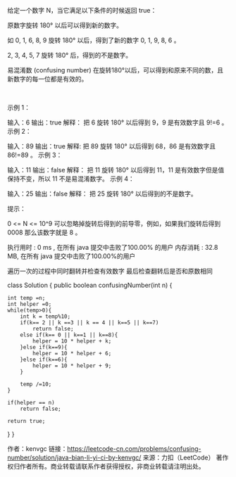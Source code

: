 给定一个数字 N，当它满足以下条件的时候返回 true：

原数字旋转 180° 以后可以得到新的数字。

如 0, 1, 6, 8, 9 旋转 180° 以后，得到了新的数字 0, 1, 9, 8, 6 。

2, 3, 4, 5, 7 旋转 180° 后，得到的不是数字。

易混淆数 (confusing number) 在旋转180°以后，可以得到和原来不同的数，且新数字的每一位都是有效的。

 

示例 1：



输入：6
输出：true
解释： 
把 6 旋转 180° 以后得到 9，9 是有效数字且 9!=6 。
示例 2：



输入：89
输出：true
解释: 
把 89 旋转 180° 以后得到 68，86 是有效数字且 86!=89 。
示例 3：



输入：11
输出：false
解释：
把 11 旋转 180° 以后得到 11，11 是有效数字但是值保持不变，所以 11 不是易混淆数字。 
示例 4：



输入：25
输出：false
解释：
把 25 旋转 180° 以后得到的不是数字。
 

提示：

0 <= N <= 10^9
可以忽略掉旋转后得到的前导零，例如，如果我们旋转后得到 0008 那么该数字就是 8 。


执行用时 : 0 ms , 在所有 java 提交中击败了100.00% 的用户
内存消耗 : 32.8 MB, 在所有 java 提交中击败了100.00%的用户

遍历一次的过程中同时翻转并检查有效数字
最后检查翻转后是否和原数相同

class Solution {
public boolean confusingNumber(int n) {

    int temp =n;
    int helper =0;
    while(temp>0){
        int k = temp%10;
        if(k== 2 || k ==3 || k == 4 || k==5 || k==7)
            return false;
        else if(k== 0 || k==1 || k==8){
            helper = 10 * helper + k;
        }else if(k==9){
            helper = 10 * helper + 6;
        }else if(k==6){
            helper = 10 * helper + 9;
        }
        
        temp /=10;
    }
    
    if(helper == n)
        return false;
    
    return true;
   
}
}

作者：kenvgc
链接：https://leetcode-cn.com/problems/confusing-number/solution/java-bian-li-yi-ci-by-kenvgc/
来源：力扣（LeetCode）
著作权归作者所有。商业转载请联系作者获得授权，非商业转载请注明出处。
